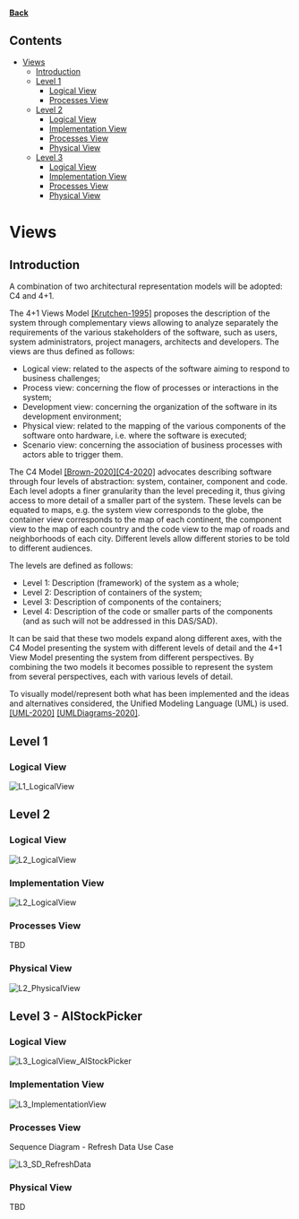 #### [Back](Home.md)

## Contents
- [Views](#views)
	- [Introduction](#introduction)
	- [Level 1](#level-1)
		- [Logical View](#logical-view)
		- [Processes View](#processes-view)
	- [Level 2](#level-2)
		- [Logical View](#logical-view-1)
		- [Implementation View](#implementation-view)
		- [Processes View](#processes-view-1)
		- [Physical View](#physical-view)
	- [Level 3](#level-3---aistockpicker)
		- [Logical View](#logical-view-2)
		- [Implementation View](#implementation-view-1)
		- [Processes View](#processes-view-2)
		- [Physical View](#physical-view-1)

# Views

## Introduction
A combination of two architectural representation models will be adopted: C4 and 4+1.

The 4+1 Views Model [[Krutchen-1995]](References.md#Kruchten-1995) proposes the description of the system through complementary views allowing to analyze separately the requirements of the various stakeholders of the software, such as users, system administrators, project managers, architects and developers. The views are thus defined as follows:

- Logical view: related to the aspects of the software aiming to respond to business challenges;
- Process view: concerning the flow of processes or interactions in the system;
- Development view: concerning the organization of the software in its development environment;
- Physical view: related to the mapping of the various components of the software onto hardware, i.e. where the software is executed;
- Scenario view: concerning the association of business processes with actors able to trigger them.

The C4 Model [[Brown-2020]](References.md#Brown-2020)[[C4-2020]](References.md#C4-2020) advocates describing software through four levels of abstraction: system, container, component and code. Each level adopts a finer granularity than the level preceding it, thus giving access to more detail of a smaller part of the system. These levels can be equated to maps, e.g. the system view corresponds to the globe, the container view corresponds to the map of each continent, the component view to the map of each country and the code view to the map of roads and neighborhoods of each city.
Different levels allow different stories to be told to different audiences.

The levels are defined as follows:
- Level 1: Description (framework) of the system as a whole;
- Level 2: Description of containers of the system;
- Level 3: Description of components of the containers;
- Level 4: Description of the code or smaller parts of the components (and as such will not be addressed in this DAS/SAD).

It can be said that these two models expand along different axes, with the C4 Model presenting the system with different levels of detail and the 4+1 View Model presenting the system from different perspectives. By combining the two models it becomes possible to represent the system from several perspectives, each with various levels of detail.

To visually model/represent both what has been implemented and the ideas and alternatives considered, the Unified Modeling Language (UML) is used. [[UML-2020]](References.md#UML-2020) [[UMLDiagrams-2020]](References.md#UMLDiagrams-2020).

## Level 1
### Logical View
![L1_LogicalView](diagrams/level1/L1_LogicalView.svg)


## Level 2
### Logical View
![L2_LogicalView](diagrams/level2/L2_LogicalView.svg)

### Implementation View
![L2_LogicalView](diagrams/level2/L2_ImplementationView.svg)
### Processes View
TBD


### Physical View
![L2_PhysicalView](diagrams/level2/L2_PhysicalView.svg)

## Level 3 - AIStockPicker
### Logical View
![L3_LogicalView_AIStockPicker](diagrams/level3/L3_LogicalView_AIStockPicker.svg)

### Implementation View
![L3_ImplementationView](diagrams/level3/L3_ImplementationView_AIStockPicker.svg)
### Processes View

Sequence Diagram - Refresh Data Use Case

![L3_SD_RefreshData](diagrams/level3/L3_SD_RefreshData.svg)



### Physical View
TBD